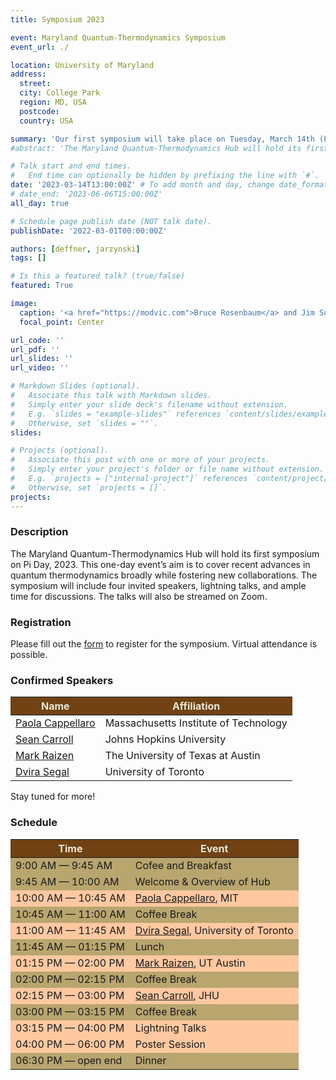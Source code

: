 ```yaml
---
title: Symposium 2023

event: Maryland Quantum-Thermodynamics Symposium
event_url: ./

location: University of Maryland
address:
  street:
  city: College Park
  region: MD, USA
  postcode: 
  country: USA

summary: 'Our first symposium will take place on Tuesday, March 14th (Pi Day!), 2023!'
#abstract: 'The Maryland Quantum-Thermodynamics Hub will hold its first symposium on Pi Day, 2023. This one-day event’s aim is to cover recent advances in quantum thermodynamics broadly while fostering new collaborations. The symposium will include four invited speakers, lightning talks, and ample time for discussions.'

# Talk start and end times.
#   End time can optionally be hidden by prefixing the line with `#`.
date: '2023-03-14T13:00:00Z' # To add month and day, change date_format in params.yaml
# date_end: '2023-06-06T15:00:00Z'
all_day: true

# Schedule page publish date (NOT talk date).
publishDate: '2022-03-01T00:00:00Z'

authors: [deffner, jarzynski]
tags: []

# Is this a featured talk? (true/false)
featured: True

image:
  caption: '<a href="https://modvic.com">Bruce Rosenbaum</a> and Jim Su'
  focal_point: Center

url_code: ''
url_pdf: ''
url_slides: ''
url_video: ''

# Markdown Slides (optional).
#   Associate this talk with Markdown slides.
#   Simply enter your slide deck's filename without extension.
#   E.g. `slides = "example-slides"` references `content/slides/example-slides.md`.
#   Otherwise, set `slides = ""`.
slides:

# Projects (optional).
#   Associate this post with one or more of your projects.
#   Simply enter your project's folder or file name without extension.
#   E.g. `projects = ["internal-project"]` references `content/project/deep-learning/index.md`.
#   Otherwise, set `projects = []`.
projects:
---
```


### Description

The Maryland Quantum-Thermodynamics Hub will hold its first symposium on Pi Day, 2023. This one-day event’s aim is to cover recent advances in quantum thermodynamics broadly while fostering new collaborations. The symposium will include four invited speakers, lightning talks, and ample time for discussions. The talks will also be streamed on Zoom.

### Registration
Please fill out the [form](https://docs.google.com/forms/d/e/1FAIpQLSeDzA_GcMM28n5Nyd2vrmMG8YR3LeXPSsl_jTgEJWm9KnYC0w/viewform) to register for the symposium. Virtual attendance is possible. 

### Confirmed Speakers

<table class="table table-hover">
  <thead class="thead" style="background-color: #704214;">
    <tr>
      <th  style="color: #EAE7D6;" scope="col">Name</th>
      <th  style="color: #EAE7D6;" scope="col">Affiliation</th>
    </tr>
  </thead>
  <tbody>
    <tr>
      <td><a href="https://physics.mit.edu/faculty/paola-cappellaro/">Paola Cappellaro</a></td>
      <td>Massachusetts Institute of Technology</td>
    </tr>
    <tr>
      <td><a href="https://www.preposterousuniverse.com/">Sean Carroll</a></td>
      <td>Johns Hopkins University</td>
    </tr>
    <tr>
      <td><a href="https://raizenlab.ph.utexas.edu/">Mark Raizen</a></td>
      <td>The University of Texas at Austin</td>
    </tr>
    <tr>
      <td><a href="https://sites.chem.utoronto.ca/chemistry/dsegal/">Dvira Segal</a></td>
      <td>University of Toronto</td>
    </tr>
  </tbody>
</table>

Stay tuned for more!

### Schedule

<table class="table table-bordered">
  <thead class="thead" style="background-color: #704214;">
    <tr>
      <th style="color: #EAE7D6;">Time</th>
      <th style="color: #EAE7D6;">Event</th>
    </tr>
  </thead>
  <tbody>
    <tr style="background-color: #b9a56e;">
      <td>9:00 AM — 9:45 AM</td>
      <td>Cofee and Breakfast</td>
    </tr>
    <tr style="background-color: #b9a56e;">
      <td>9:45 AM — 10:00 AM</td>
      <td>Welcome & Overview of Hub</td>
    </tr>
    <tr style="background-color: #ffc8a1;">
      <td>10:00 AM — 10:45 AM</td>
      <td><a href="https://physics.mit.edu/faculty/paola-cappellaro/">Paola Cappellaro</a>, MIT</td>
    </tr>
    <tr style="background-color: #b9a56e;">
      <td>10:45 AM — 11:00 AM</td>
      <td>Coffee Break</td>
    </tr>
    <tr style="background-color: #ffc8a1;">
      <td>11:00 AM — 11:45 AM</td>
      <td><a href="https://sites.chem.utoronto.ca/chemistry/dsegal/">Dvira Segal</a>, University of Toronto</td>
    </tr>
    <tr style="background-color: #b9a56e;">
      <td>11:45 AM — 01:15 PM</td>
      <td>Lunch</td>
    </tr>
    <tr style="background-color: #ffc8a1;">
      <td>01:15 PM — 02:00 PM</td>
      <td><a href="https://raizenlab.ph.utexas.edu/">Mark Raizen</a>, UT Austin</td>
    </tr>
    <tr style="background-color: #b9a56e;">
      <td>02:00 PM — 02:15 PM</td>
      <td>Coffee Break</td>
    </tr>
    <tr style="background-color: #ffc8a1;">
      <td>02:15 PM — 03:00 PM</td>
      <td><a href="https://www.preposterousuniverse.com/">Sean Carroll</a>, JHU</td>
    </tr>
    <tr style="background-color: #b9a56e;">
      <td>03:00 PM — 03:15 PM</td>
      <td>Coffee Break</td>
    </tr>
    <tr style="background-color: #ffc8a1;">
      <td>03:15 PM — 04:00 PM</td>
      <td>Lightning Talks</td>
    </tr>
    <tr style="background-color: #ffc8a1;">
      <td>04:00 PM — 06:00 PM</td>
      <td>Poster Session</td>
    </tr>
    <tr style="background-color: #b9a56e;">
      <td>06:30 PM — open end</td>
      <td>Dinner</td>
    </tr>
  </tbody>
</table>